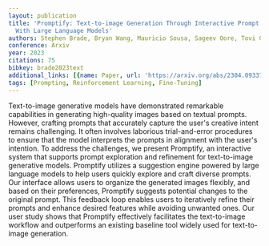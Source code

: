 ```yaml
---
layout: publication
title: 'Promptify: Text-to-image Generation Through Interactive Prompt Exploration
  With Large Language Models'
authors: Stephen Brade, Bryan Wang, Mauricio Sousa, Sageev Oore, Tovi Grossman
conference: Arxiv
year: 2023
citations: 75
bibkey: brade2023text
additional_links: [{name: Paper, url: 'https://arxiv.org/abs/2304.09337'}]
tags: [Prompting, Reinforcement Learning, Fine-Tuning]
---
```

Text-to-image generative models have demonstrated remarkable capabilities in
generating high-quality images based on textual prompts. However, crafting
prompts that accurately capture the user's creative intent remains challenging.
It often involves laborious trial-and-error procedures to ensure that the model
interprets the prompts in alignment with the user's intention. To address the
challenges, we present Promptify, an interactive system that supports prompt
exploration and refinement for text-to-image generative models. Promptify
utilizes a suggestion engine powered by large language models to help users
quickly explore and craft diverse prompts. Our interface allows users to
organize the generated images flexibly, and based on their preferences,
Promptify suggests potential changes to the original prompt. This feedback loop
enables users to iteratively refine their prompts and enhance desired features
while avoiding unwanted ones. Our user study shows that Promptify effectively
facilitates the text-to-image workflow and outperforms an existing baseline
tool widely used for text-to-image generation.